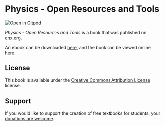 # Physics - Open Resources and Tools

[![Open in Gitpod](https://gitpod.io/button/open-in-gitpod.svg)](https://gitpod.io/from-referrer/)

_Physics - Open Resources and Tools_ is a book that was published on [cnx.org](https://cnx.org/).

An ebook can be downloaded [here](https://github.com/cnx-user-books/cnxbook-physics-grade-10-caps-2011-open-tools-and-resources/releases/latest), and the book can be viewed online [here](https://github.com/cnx-user-books/cnxbook-physics-grade-10-caps-2011-open-tools-and-resources/releases/latest).

## License
This book is available under the [Creative Commons Attribution License](./LICENSE) license.

## Support
If you would like to support the creation of free textbooks for students, your [donations are welcome](https://riceconnect.rice.edu/donation/support-openstax-banner).
